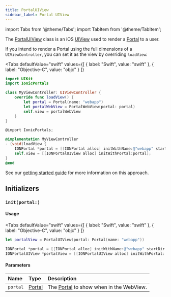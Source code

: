 ```yaml
---
title: PortalUIView
sidebar_label: Portal UIView
---
```


import Tabs from '@theme/Tabs';
import TabItem from '@theme/TabItem';

The [PortalUIView](./portal-uiview) class is an iOS [UIView](https://developer.apple.com/documentation/uikit/uiview) used to render a [Portal](./portal) to a user.

If you intend to render a Portal using the full dimensions of a `UIViewController`, you can set it as the view by overriding `loadView`:


<Tabs
  defaultValue="swift"
  values={[
    { label: "Swift", value: "swift" },
    { label: "Objective-C", value: "objc" }
  ]}
>

<TabItem value="swift">

```swift title=MyViewController.swift
import UIKit
import IonicPortals

class MyViewController: UIViewController {
    override func loadView() {
        let portal = Portal(name: "webapp")
        let portalWebView = PortalWebView(portal: portal)
        self.view = portalWebView
    }
}
```

</TabItem>

<TabItem value="objc">

```objectivec title=MyViewController.m
@import IonicPortals;

@implementation MyViewController
- (void)loadView {
    IONPortal *portal = [[IONPortal alloc] initWithName:@"webapp" startDir:nil initialContext:nil];
    self.view = [[IONPortalUIView alloc] initWithPortal:portal];
}
@end
``` 

</TabItem>

</Tabs>

See our [getting started guide](../../getting-started/iOS#using-the-portalwebview) for more information on this approach.

## Initializers

### `init(portal:)`

#### Usage 
 
<Tabs
  defaultValue="swift"
  values={[
    { label: "Swift", value: "swift" },
    { label: "Objective-C", value: "objc" }
  ]}
>

<TabItem value="swift">

```swift
let portalView = PortalUIView(portal: Portal(name: "webapp"))
``` 

</TabItem>

<TabItem value="objc">

```objectivec
IONPortal *portal = [[IONPortal alloc] initWithName:@"webapp" startDir:nil initialContext:nil];
IONPortalUIView *portalView = [[IONPortalUIView alloc] initWithPortal: portal];
``` 

</TabItem>

</Tabs>
    

#### Parameters

Name | Type | Description
:------ | :------ | :------
`portal` | [Portal](./portal) | The [Portal](./portal) to show when in the WebView.
